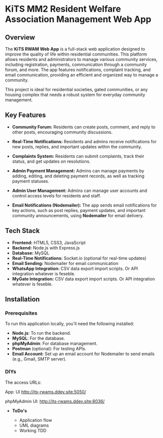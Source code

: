 # KiTS MM2 Resident Welfare Association Management Web App

## Overview

The **KiTS RWAM Web App** is a full-stack web application designed to improve the quality of life within residential communities. This platform allows residents and administrators to manage various community services, including registration, payments, communication through a community forum, and more. The app features notifications, complaint tracking, and email communication, providing an efficient and organized way to manage a community.

This project is ideal for residential societies, gated communities, or any housing complex that needs a robust system for everyday community management.

## Key Features

- **Community Forum:** Residents can create posts, comment, and reply to other posts, encouraging community discussions.

- **Real-Time Notifications:** Residents and admins receive notifications for new posts, replies, and important updates within the community.

- **Complaints System:** Residents can submit complaints, track their status, and get updates on resolutions.

- **Admin Payment Management:** Admins can manage payments by adding, editing, and deleting payment records, as well as tracking payment statuses.

- **Admin User Management:** Admins can manage user accounts and control access levels for residents and staff.

- **Email Notifications (Nodemailer):** The app sends email notifications for key actions, such as post replies, payment updates, and important community announcements, using **Nodemailer** for email delivery.

## Tech Stack

- **Frontend:** HTML5, CSS3, JavaScript
- **Backend:** Node.js with Express.js
- **Database:** MySQL
- **Real-Time Notifications:** Socket.io (optional for real-time updates)
- **Email Sending:** Nodemailer for email communication
- **WhatsApp Integration:** CSV data export import scripts. Or API integration whatever is feseble.
- **MyGate Integration:** CSV data export import scripts. Or API integration whatever is feseble.

## Installation

### Prerequisites

To run this application locally, you'll need the following installed:

- **Node.js**: To run the backend.
- **MySQL**: For the database.
- **phpMyAdmin**: For database management.
- **Postman** (optional): For testing APIs.
- **Email Account:** Set up an email account for Nodemailer to send emails (e.g., Gmail, SMTP server).

### DIYs

The access URLs:

App: UI http://its-rwams.ddev.site:5050/

phpMyAdmin UI: http://its-rwams.ddev.site:8036/

- **ToDo's**
    
  - Application flow
  - UML diagrams
  - Working TDD

  
